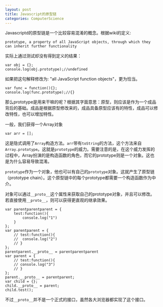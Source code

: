 ```yaml
---
layout: post
title: Javascript的原型链
categories: ComputerScience
---
```


Javascriptd的原型链是一个比较容易混淆的概念。根据wiki的定义:

	prototype, a property of all JavaScript objects, through which they can inherit further functionality

实际上通过测试却没有得到定义的结果：
```
var obj = {};
console.log(obj.prototype);//undefined
```

如果把这句解释修改为: "all JavaScript function objects"，更为恰当。

```
var func = function(){};
console.log(func.prototype);//{}
```

那么prototype是用来干嘛的呢？根据其字面意思：原型，则应该是作为一个成品背后的基础。成品是根据原型修改来的，成品具备原型应该有的特性，成品可以修改特性，也可以增加特性。

一般，我们获得一个Array对象
```
var arr = [];
```
这是隐式调用了`Array`构造方法。`arr`带有`toString`的方法，这个方法来自`Array.prototype`。这就是`prototype`的威力。需要注意的是，在这个威力发挥的过程中，Array扮演的是构造函数的角色，而它的prototype则是一个对象。这也是为什么容易导致混淆。

`prototype`作为一个对象，他也可以有自己的`prototype`对象。这就产生了原型链（prototype chain）。这个原型链中的每个prototype都需要一个构造函数作为中介。

对象可以通过`__proto__`这个属性来获取自己的prototype对象，并且可以修改。若直接使用`__proto__`，则可以获得更直观的继承效果。

```
var parentparentparent = {
	test:function(){
		console.log("1")
	}
};
var parentparent = {
	// test:function(){
	// 	console.log("2")
	// }
};
parentparent.__proto__ = parentparentparent
var parent = {
	// test:function(){
	// console.log("3")
	// }
};
parent.__proto__ = parentparent;
var child = {};
child.__proto__ = parent;
child.test();
```
不过`__proto__`并不是一个正式的接口，虽然各大浏览器都实现了这个接口。








